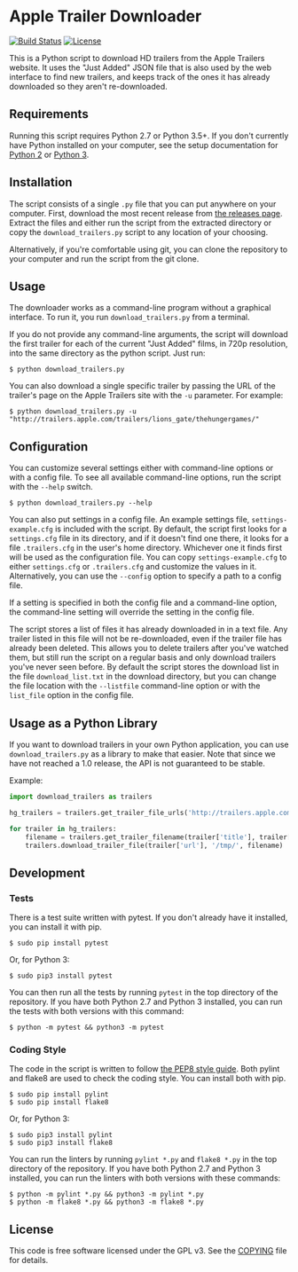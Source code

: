 Apple Trailer Downloader
========================
[![Build Status](https://github.com/aag/apple_trailer_downloader/actions/workflows/ci.yml/badge.svg)](https://github.com/aag/apple_trailer_downloader/actions) [![License](https://img.shields.io/badge/License-GPLv3-blue.svg)](COPYING)

This is a Python script to download HD trailers from the Apple Trailers website.
It uses the "Just Added" JSON file that is also used by the web interface to
find new trailers, and keeps track of the ones it has already downloaded so
they aren't re-downloaded.

Requirements
------------
Running this script requires Python 2.7 or Python 3.5+. If you don't currently have
Python installed on your computer, see the setup documentation for
[Python 2](https://docs.python.org/2/using/index.html) or
[Python 3](https://docs.python.org/3/using/index.html).


Installation
------------
The script consists of a single `.py` file that you can put anywhere on your computer.
First, download the most recent release from [the releases page](https://github.com/aag/apple_trailer_downloader/releases).
Extract the files and either run the script from the extracted directory or copy the
`download_trailers.py` script to any location of your choosing.

Alternatively, if you're comfortable using git, you can clone the repository to your computer
and run the script from the git clone. 


Usage
-----
The downloader works as a command-line program without a graphical interface. To run it, you
run `download_trailers.py` from a terminal.

If you do not provide any command-line arguments, the script will download the first trailer
for each of the current "Just Added" films, in 720p resolution, into the same directory as
the python script. Just run:

```
$ python download_trailers.py
```

You can also download a single specific trailer by passing the URL of the trailer's
page on the Apple Trailers site with the `-u` parameter.  For example:

```
$ python download_trailers.py -u "http://trailers.apple.com/trailers/lions_gate/thehungergames/"
```

Configuration
-------------
You can customize several settings either with command-line
options or with a config file. To see all available command-line options,
run the script with the `--help` switch.

```
$ python download_trailers.py --help
```

You can also put settings in a config file. An example settings file,
`settings-example.cfg` is included with the script. By default, the script
first looks for a `settings.cfg` file in its directory, and if it doesn't find
one there, it looks for a file `.trailers.cfg` in the user's home directory.
Whichever one it finds first will be used as the configuration file. You can
copy `settings-example.cfg` to either `settings.cfg` or `.trailers.cfg` and
customize the values in it. Alternatively, you can use the `--config` option
to specify a path to a config file.

If a setting is specified in both the config file and a command-line option,
the command-line setting will override the setting in the config file.

The script stores a list of files it has already downloaded in in a text
file.  Any trailer listed in this file will not be re-downloaded,
even if the trailer file has already been deleted.  This allows you to delete
trailers after you've watched them, but still run the script on a regular
basis and only download trailers you've never seen before. By default the
script stores the download list in the file `download_list.txt` in the
download directory, but you can change the file location with the
`--listfile` command-line option or with the `list_file` option in the
config file.


Usage as a Python Library
-------------------------
If you want to download trailers in your own Python application, you can use
`download_trailers.py` as a library to make that easier. Note that since we
have not reached a 1.0 release, the API is not guaranteed to be stable.


Example:

```python
import download_trailers as trailers

hg_trailers = trailers.get_trailer_file_urls('http://trailers.apple.com/trailers/lions_gate/thehungergames/', '480', 'trailers')

for trailer in hg_trailers:
    filename = trailers.get_trailer_filename(trailer['title'], trailer['type'], trailer['res'])
    trailers.download_trailer_file(trailer['url'], '/tmp/', filename)
```


Development
-----------

### Tests

There is a test suite written with pytest. If you don't already have it installed,
you can install it with pip.

```
$ sudo pip install pytest
```

Or, for Python 3:

```
$ sudo pip3 install pytest
```

You can then run all the tests by running `pytest` in the top directory of the repository.
If you have both Python 2.7 and Python 3 installed, you can run the tests with
both versions with this command:

```
$ python -m pytest && python3 -m pytest
```

### Coding Style

The code in the script is written to follow
[the PEP8 style guide](https://www.python.org/dev/peps/pep-0008/).
Both pylint and flake8 are used to check the coding style. You can install
both with pip.

```
$ sudo pip install pylint
$ sudo pip install flake8
```

Or, for Python 3:

```
$ sudo pip3 install pylint
$ sudo pip3 install flake8
```

You can run the linters by running `pylint *.py` and `flake8 *.py` in the top
directory of the repository.
If you have both Python 2.7 and Python 3 installed, you can run the linters
with both versions with these commands:

```
$ python -m pylint *.py && python3 -m pylint *.py
$ python -m flake8 *.py && python3 -m flake8 *.py
```

License
-------
This code is free software licensed under the GPL v3.  See the [COPYING](COPYING) file
for details.
